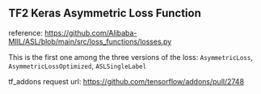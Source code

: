 ## TF2 Keras Asymmetric Loss Function

reference: https://github.com/Alibaba-MIIL/ASL/blob/main/src/loss_functions/losses.py

This is the first one among the three versions of the loss: `AsymmetricLoss`, `AsymmetricLossOptimized`, `ASLSingleLabel`

tf_addons request url: https://github.com/tensorflow/addons/pull/2748
